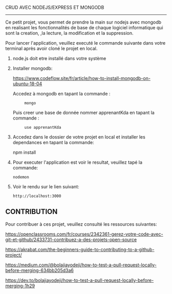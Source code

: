 CRUD AVEC NODEJS/EXPRESS ET MONGODB

-----------------------------------

Ce petit projet, vous permet de prendre la main sur nodejs avec mongodb en realisant 
les fonctionnalités de base de chaque logiciel informatique qui sont la creation,
,la lecture, la modification et la suppression.

Pour lancer l'application, veuillez executé le commande suivante dans votre terminal après
avoir cloné le projet en local.

1. node.js doit etre installé dans votre système

2. Installer mongodb:
      
      https://www.codeflow.site/fr/article/how-to-install-mongodb-on-ubuntu-18-04

      Accedez à mongodb en tapant la commande :

      		mongo

      Puis creer une base de donnée nommer apprenantKda en tapant la commande :

      		use apprenantKda


 3. Accedez dans le dossier de votre projet en local et installer les dependances en tapant la commande:


 	  npm install


 4. Pour executer l'application est voir le resultat, veuillez tapé la commande:


 		nodemon


 5. Voir le rendu sur le lien suivant:


 		http://localhost:3000





 CONTRIBUTION
 ------------


 Pour contribuer à ces projet, veuillez consulté les ressources suivantes:


 https://openclassrooms.com/fr/courses/2342361-gerez-votre-code-avec-git-et-github/2433731-contribuez-a-des-projets-open-source


 https://akrabat.com/the-beginners-guide-to-contributing-to-a-github-project/


 https://medium.com/@bolajiayodeji/how-to-test-a-pull-request-locally-before-merging-634bb205d3a6
 

 https://dev.to/bolajiayodeji/how-to-test-a-pull-request-locally-before-merging-1h29

